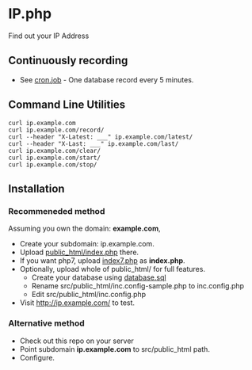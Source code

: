 # IP.php

Find out your IP Address


## Continuously recording

 * See [cron.job](cron.job) - One database record every 5 minutes.


## Command Line Utilities

	curl ip.example.com
	curl ip.example.com/record/
	curl --header "X-Latest: ___" ip.example.com/latest/
	curl --header "X-Last: ___" ip.example.com/last/
	curl ip.example.com/clear/
	curl ip.example.com/start/
	curl ip.example.com/stop/


## Installation

### Recommeneded method

Assuming you own the domain: __example.com__,

 * Create your subdomain: ip.example.com.
 * Upload [public_html/index.php](public_html/index.php) there.
 * If you want php7, upload [index7.php](public_html/index7.php) as __index.php__.
 * Optionally, upload whole of public_html/ for full features.
   - Create your database using [database.sql](database.sql)
   - Rename src/public_html/inc.config-sample.php to inc.config.php
   - Edit src/public_html/inc.config.php
 * Visit http://ip.example.com/ to test.

### Alternative method

 * Check out this repo on your server
 * Point subdomain __ip.example.com__ to src/public_html path.
 * Configure.
